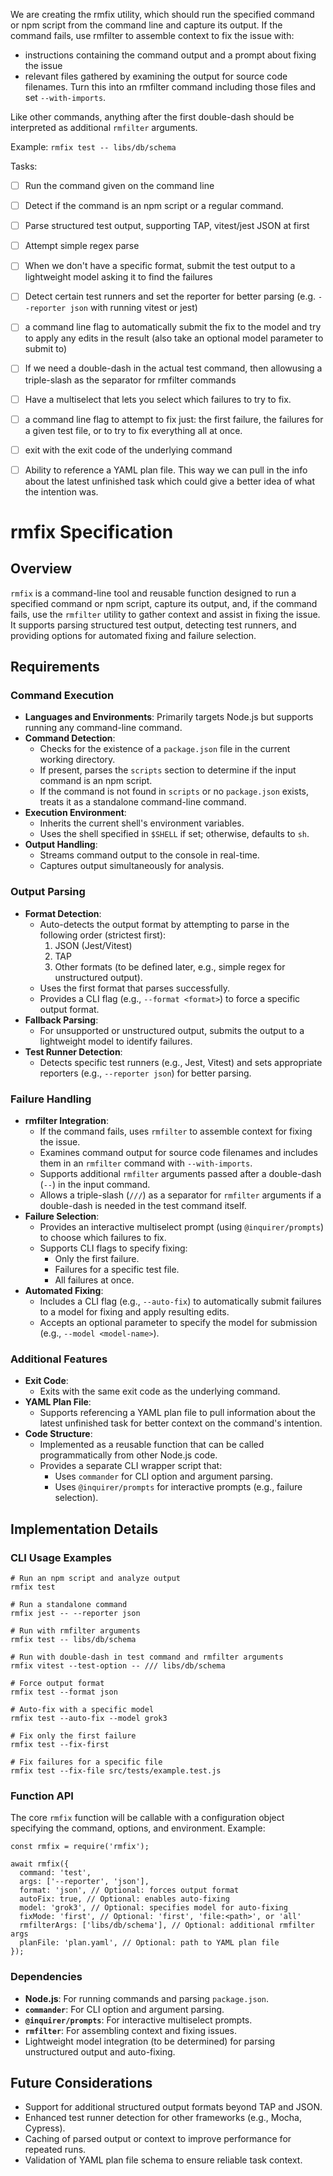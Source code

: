 We are creating the rmfix utility, which should run the specified command or npm script from the command line and capture its output. If the command fails, use rmfilter to assemble context to fix the issue with:

- instructions containing the command output and a prompt about fixing the issue
- relevant files gathered by examining the output for source code filenames. Turn this into an rmfilter command including those files and set `--with-imports`.

 Like other commands, anything after the first double-dash should be interpreted as additional `rmfilter` arguments.

Example:
`rmfix test -- libs/db/schema`

Tasks:
- [ ] Run the command given on the command line
- [ ] Detect if the command is an npm script or a regular command.
- [ ] Parse structured test output, supporting TAP, vitest/jest JSON at first
- [ ] Attempt simple regex parse
- [ ] When we don't have a specific format, submit the test output to a lightweight model asking it to find the failures
- [ ] Detect certain test runners and set the reporter for better parsing (e.g. `--reporter json` with running vitest or jest)
- [ ] a command line flag to automatically submit the fix to the model and try to apply any edits in the result (also take an optional model parameter to submit to)
- [ ] If we need a double-dash in the actual test command, then allowusing a triple-slash as the separator for rmfilter commands
- [ ] Have a multiselect that lets you select which failures to try to fix.
- [ ] a command line flag to attempt to fix just: the first failure, the failures for a given test file, or to try to fix everything all at once.
- [ ] exit with the exit code of the underlying command
- [ ] Ability to reference a YAML plan file. This way we can pull in the info about the latest unfinished task which could give a better idea of what the intention was.


# rmfix Specification

## Overview

`rmfix` is a command-line tool and reusable function designed to run a specified command or npm script, capture its output, and, if the command fails, use the `rmfilter` utility to gather context and assist in fixing the issue. It supports parsing structured test output, detecting test runners, and providing options for automated fixing and failure selection.

## Requirements

### Command Execution

- **Languages and Environments**: Primarily targets Node.js but supports running any command-line command.
- **Command Detection**:
    - Checks for the existence of a `package.json` file in the current working directory.
    - If present, parses the `scripts` section to determine if the input command is an npm script.
    - If the command is not found in `scripts` or no `package.json` exists, treats it as a standalone command-line command.
- **Execution Environment**:
    - Inherits the current shell's environment variables.
    - Uses the shell specified in `$SHELL` if set; otherwise, defaults to `sh`.
- **Output Handling**:
    - Streams command output to the console in real-time.
    - Captures output simultaneously for analysis.

### Output Parsing

- **Format Detection**:
    - Auto-detects the output format by attempting to parse in the following order (strictest first):
        1. JSON (Jest/Vitest)
        2. TAP
        3. Other formats (to be defined later, e.g., simple regex for unstructured output).
    - Uses the first format that parses successfully.
    - Provides a CLI flag (e.g., `--format <format>`) to force a specific output format.
- **Fallback Parsing**:
    - For unsupported or unstructured output, submits the output to a lightweight model to identify failures.
- **Test Runner Detection**:
    - Detects specific test runners (e.g., Jest, Vitest) and sets appropriate reporters (e.g., `--reporter json`) for better parsing.

### Failure Handling

- **rmfilter Integration**:
    - If the command fails, uses `rmfilter` to assemble context for fixing the issue.
    - Examines command output for source code filenames and includes them in an `rmfilter` command with `--with-imports`.
    - Supports additional `rmfilter` arguments passed after a double-dash (`--`) in the input command.
    - Allows a triple-slash (`///`) as a separator for `rmfilter` arguments if a double-dash is needed in the test command itself.
- **Failure Selection**:
    - Provides an interactive multiselect prompt (using `@inquirer/prompts`) to choose which failures to fix.
    - Supports CLI flags to specify fixing:
        - Only the first failure.
        - Failures for a specific test file.
        - All failures at once.
- **Automated Fixing**:
    - Includes a CLI flag (e.g., `--auto-fix`) to automatically submit failures to a model for fixing and apply resulting edits.
    - Accepts an optional parameter to specify the model for submission (e.g., `--model <model-name>`).

### Additional Features

- **Exit Code**:
    - Exits with the same exit code as the underlying command.
- **YAML Plan File**:
    - Supports referencing a YAML plan file to pull information about the latest unfinished task for better context on the command's intention.
- **Code Structure**:
    - Implemented as a reusable function that can be called programmatically from other Node.js code.
    - Provides a separate CLI wrapper script that:
        - Uses `commander` for CLI option and argument parsing.
        - Uses `@inquirer/prompts` for interactive prompts (e.g., failure selection).

## Implementation Details

### CLI Usage Examples


    # Run an npm script and analyze output
    rmfix test

    # Run a standalone command
    rmfix jest -- --reporter json

    # Run with rmfilter arguments
    rmfix test -- libs/db/schema

    # Run with double-dash in test command and rmfilter arguments
    rmfix vitest --test-option -- /// libs/db/schema

    # Force output format
    rmfix test --format json

    # Auto-fix with a specific model
    rmfix test --auto-fix --model grok3

    # Fix only the first failure
    rmfix test --fix-first

    # Fix failures for a specific file
    rmfix test --fix-file src/tests/example.test.js


### Function API

The core `rmfix` function will be callable with a configuration object specifying the command, options, and environment. Example:


    const rmfix = require('rmfix');

    await rmfix({
      command: 'test',
      args: ['--reporter', 'json'],
      format: 'json', // Optional: forces output format
      autoFix: true, // Optional: enables auto-fixing
      model: 'grok3', // Optional: specifies model for auto-fixing
      fixMode: 'first', // Optional: 'first', 'file:<path>', or 'all'
      rmfilterArgs: ['libs/db/schema'], // Optional: additional rmfilter args
      planFile: 'plan.yaml', // Optional: path to YAML plan file
    });


### Dependencies

- **Node.js**: For running commands and parsing `package.json`.
- **`commander`**: For CLI option and argument parsing.
- **`@inquirer/prompts`**: For interactive multiselect prompts.
- **`rmfilter`**: For assembling context and fixing issues.
- Lightweight model integration (to be determined) for parsing unstructured output and auto-fixing.

## Future Considerations

- Support for additional structured output formats beyond TAP and JSON.
- Enhanced test runner detection for other frameworks (e.g., Mocha, Cypress).
- Caching of parsed output or context to improve performance for repeated runs.
- Validation of YAML plan file schema to ensure reliable task context.
